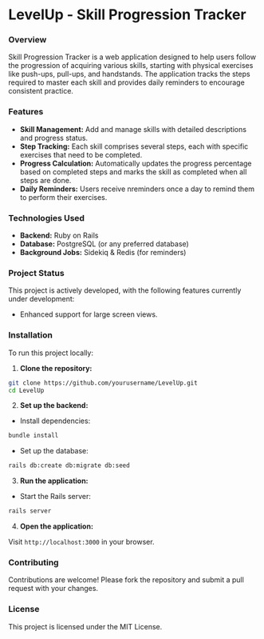 <h1>LevelUp - Skill Progression Tracker</h1>

<h3>Overview</h3>

Skill Progression Tracker is a web application designed to help users follow the progression of acquiring various skills, starting with physical exercises like push-ups, pull-ups, and handstands. The application tracks the steps required to master each skill and provides daily reminders to encourage consistent practice.

<h3>Features</h3>

- **Skill Management:** Add and manage skills with detailed descriptions and progress status.
- **Step Tracking:** Each skill comprises several steps, each with specific exercises that need to be completed.
- **Progress Calculation:** Automatically updates the progress percentage based on completed steps and marks the skill as completed when all steps are done.
- **Daily Reminders:** Users receive nreminders once a day to remind them to perform their exercises.

<h3>Technologies Used</h3>

- **Backend:** Ruby on Rails
- **Database:** PostgreSQL (or any preferred database)
- **Background Jobs:** Sidekiq & Redis (for reminders)

<h3>Project Status</h3>

This project is actively developed, with the following features currently under development:

- Enhanced support for large screen views.

<h3>Installation</h3>

To run this project locally:

1. **Clone the repository:**

```bash
git clone https://github.com/yourusername/LevelUp.git
cd LevelUp
```
2. **Set up the backend:**

- Install dependencies:
```bash
bundle install
```

- Set up the database:
```bash
rails db:create db:migrate db:seed
```

3. **Run the application:**

- Start the Rails server:
```bash
rails server
```

4. **Open the application:**

Visit `http://localhost:3000` in your browser.

<h3>Contributing</h3>

Contributions are welcome! Please fork the repository and submit a pull request with your changes.

<h3>License</h3>

This project is licensed under the MIT License.
